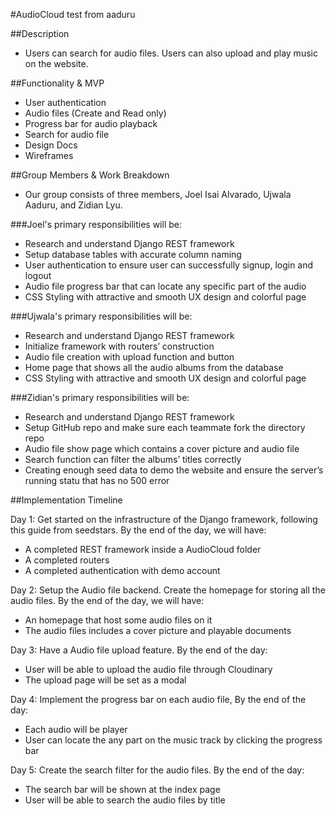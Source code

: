 #AudioCloud
test from aaduru

##Description
- Users can search for audio files. Users can also upload and play music on the website.

##Functionality & MVP
- User authentication
- Audio files (Create and Read only)
- Progress bar for audio playback
- Search for audio file
- Design Docs
- Wireframes

##Group Members & Work Breakdown
- Our group consists of three members, Joel Isai Alvarado, Ujwala Aaduru, and Zidian Lyu.

###Joel's primary responsibilities will be:
- Research and understand Django REST framework
- Setup database tables with accurate column naming
- User authentication to ensure user can successfully signup, login and logout
- Audio file progress bar that can locate any specific part of the audio
- CSS Styling with attractive and smooth UX design and colorful page

###Ujwala's primary responsibilities will be:
- Research and understand Django REST framework
- Initialize framework with routers’ construction
- Audio file creation with upload function and button
- Home page that shows all the audio albums from the database
- CSS Styling with attractive and smooth UX design and colorful page

###Zidian's primary responsibilities will be:
- Research and understand Django REST framework
- Setup GitHub repo and make sure each teammate fork the directory repo
- Audio file show page which contains a cover picture and audio file
- Search function can filter the albums’ titles correctly
- Creating enough seed data to demo the website and ensure the server’s running statu that has no 500 error

##Implementation Timeline

Day 1: Get started on the infrastructure of the Django framework, following this guide from seedstars. By the end of the day, we will have:
- A completed REST framework inside a AudioCloud folder
- A completed routers
- A completed authentication with demo account

Day 2: Setup the Audio file backend. Create the homepage for storing all the audio files. By the end of the day, we will have:
- An homepage that host some audio files on it
- The audio files includes a cover picture and playable documents

Day 3: Have a Audio file upload feature. By the end of the day:
- User will be able to upload the audio file through Cloudinary
- The upload page will be set as a modal

Day 4: Implement the progress bar on each audio file, By the end of the day:
- Each audio will be player
- User can locate the any part on the music track by clicking the progress bar

Day 5: Create the search filter for the audio files. By the end of the day:
- The search bar will be shown at the index page
- User will be able to search the audio files by title
